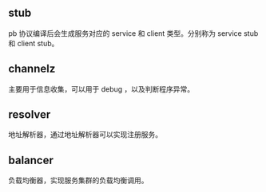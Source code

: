 ## stub

pb 协议编译后会生成服务对应的 service 和 client 类型。分别称为 service stub 和 client stub。

## channelz

主要用于信息收集，可以用于 debug ，以及判断程序异常。

## resolver

地址解析器，通过地址解析器可以实现注册服务。

## balancer

负载均衡器，实现服务集群的负载均衡调用。
